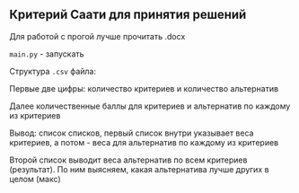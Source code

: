 ## Критерий Саати для принятия решений

Для работой с прогой лучше прочитать .docx

``main.py`` - запускать 

Структура ``.csv`` файла:

Первые две цифры: количество критериев и количество альтернатив

Далее количественные баллы для критериев и альтернатив по каждому из критериев

Вывод: список списков, первый список внутри указывает веса критериев, а потом - веса для альтернатив по каждому из критериев

Второй список выводит веса альтернатив по всем критериев (результат). По ним выясняем, какая альтернатива лучше других в целом (макс)
